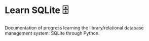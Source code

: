# Learn SQLite :file_cabinet:

Documentation of progress learning the library/relational database management system: SQLite through Python.

##
